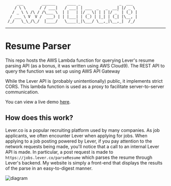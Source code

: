          ___        ______     ____ _                 _  ___  
        / \ \      / / ___|   / ___| | ___  _   _  __| |/ _ \ 
       / _ \ \ /\ / /\___ \  | |   | |/ _ \| | | |/ _` | (_) |
      / ___ \ V  V /  ___) | | |___| | (_) | |_| | (_| |\__, |
     /_/   \_\_/\_/  |____/   \____|_|\___/ \__,_|\__,_|  /_/ 
 ----------------------------------------------------------------- 
 
# Resume Parser

This repo hosts the AWS Lambda function for querying Lever's resume parsing API (as a bonus, it was written using AWS Cloud9). The REST API to query the function was set up using AWS API Gateway

While the Lever API is (probably unintentionally) public, it implements strict CORS. This lambda function is used as a proxy to facilitate server-to-server communication.

You can view a live demo [here](https://itsjafer.com/#/parser).

## How does this work?

Lever.co is a popular recruiting platform used by many companies. As job applicants, we often encounter Lever when applying for jobs. When applying to a job posting powered by Lever, if you pay attention to the network requests being made, you'll notice that a call to an internal Lever API is made. In particular, a post request is made to `https://jobs.lever.co/parseResume` which parses the resume through Lever's backend. My website is simply a front-end that displays the results of the parse in an easy-to-digest manner.

![diagram](overview.jpg)

